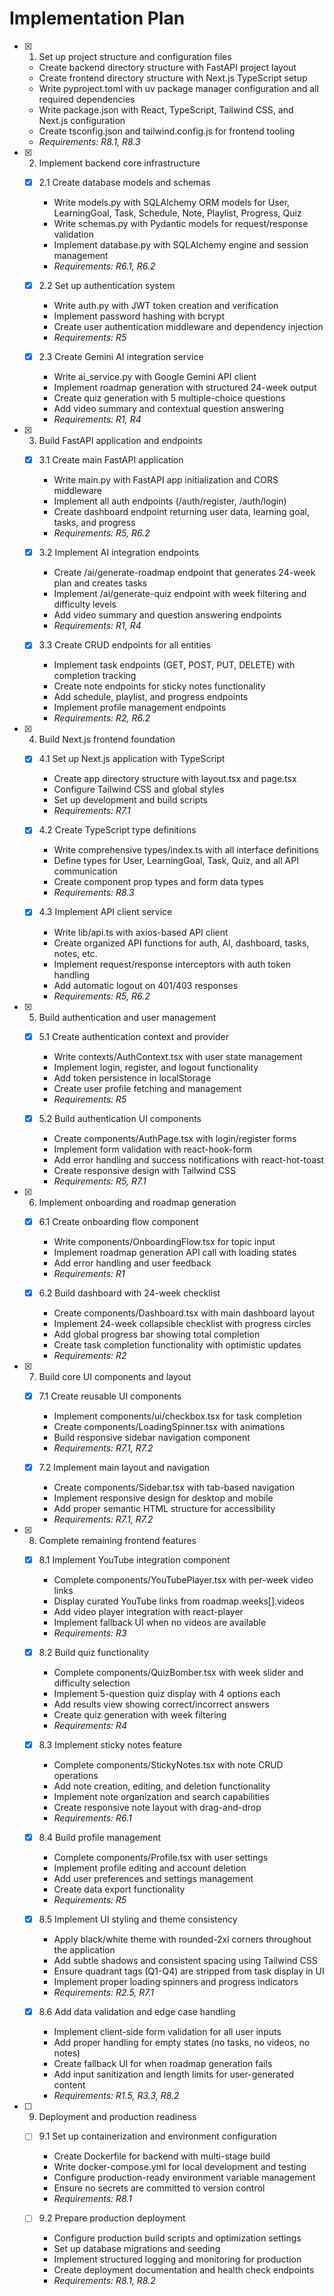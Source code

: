 # Implementation Plan

- [x] 1. Set up project structure and configuration files
  - Create backend directory structure with FastAPI project layout
  - Create frontend directory structure with Next.js TypeScript setup
  - Write pyproject.toml with uv package manager configuration and all required dependencies
  - Write package.json with React, TypeScript, Tailwind CSS, and Next.js configuration
  - Create tsconfig.json and tailwind.config.js for frontend tooling
  - _Requirements: R8.1, R8.3_

- [x] 2. Implement backend core infrastructure
  - [x] 2.1 Create database models and schemas
    - Write models.py with SQLAlchemy ORM models for User, LearningGoal, Task, Schedule, Note, Playlist, Progress, Quiz
    - Write schemas.py with Pydantic models for request/response validation
    - Implement database.py with SQLAlchemy engine and session management
    - _Requirements: R6.1, R6.2_

  - [x] 2.2 Set up authentication system
    - Write auth.py with JWT token creation and verification
    - Implement password hashing with bcrypt
    - Create user authentication middleware and dependency injection
    - _Requirements: R5_

  - [x] 2.3 Create Gemini AI integration service
    - Write ai_service.py with Google Gemini API client
    - Implement roadmap generation with structured 24-week output
    - Create quiz generation with 5 multiple-choice questions
    - Add video summary and contextual question answering
    - _Requirements: R1, R4_

- [x] 3. Build FastAPI application and endpoints
  - [x] 3.1 Create main FastAPI application
    - Write main.py with FastAPI app initialization and CORS middleware
    - Implement all auth endpoints (/auth/register, /auth/login)
    - Create dashboard endpoint returning user data, learning goal, tasks, and progress
    - _Requirements: R5, R6.2_

  - [x] 3.2 Implement AI integration endpoints
    - Create /ai/generate-roadmap endpoint that generates 24-week plan and creates tasks
    - Implement /ai/generate-quiz endpoint with week filtering and difficulty levels
    - Add video summary and question answering endpoints
    - _Requirements: R1, R4_

  - [x] 3.3 Create CRUD endpoints for all entities
    - Implement task endpoints (GET, POST, PUT, DELETE) with completion tracking
    - Create note endpoints for sticky notes functionality
    - Add schedule, playlist, and progress endpoints
    - Implement profile management endpoints
    - _Requirements: R2, R6.2_

- [x] 4. Build Next.js frontend foundation
  - [x] 4.1 Set up Next.js application with TypeScript
    - Create app directory structure with layout.tsx and page.tsx
    - Configure Tailwind CSS and global styles
    - Set up development and build scripts
    - _Requirements: R7.1_

  - [x] 4.2 Create TypeScript type definitions
    - Write comprehensive types/index.ts with all interface definitions
    - Define types for User, LearningGoal, Task, Quiz, and all API communication
    - Create component prop types and form data types
    - _Requirements: R8.3_

  - [x] 4.3 Implement API client service
    - Write lib/api.ts with axios-based API client
    - Create organized API functions for auth, AI, dashboard, tasks, notes, etc.
    - Implement request/response interceptors with auth token handling
    - Add automatic logout on 401/403 responses
    - _Requirements: R5, R6.2_

- [x] 5. Build authentication and user management
  - [x] 5.1 Create authentication context and provider
    - Write contexts/AuthContext.tsx with user state management
    - Implement login, register, and logout functionality
    - Add token persistence in localStorage
    - Create user profile fetching and management
    - _Requirements: R5_

  - [x] 5.2 Build authentication UI components
    - Create components/AuthPage.tsx with login/register forms
    - Implement form validation with react-hook-form
    - Add error handling and success notifications with react-hot-toast
    - Create responsive design with Tailwind CSS
    - _Requirements: R5, R7.1_

- [x] 6. Implement onboarding and roadmap generation
  - [x] 6.1 Create onboarding flow component
    - Write components/OnboardingFlow.tsx for topic input
    - Implement roadmap generation API call with loading states
    - Add error handling and user feedback
    - _Requirements: R1_

  - [x] 6.2 Build dashboard with 24-week checklist
    - Create components/Dashboard.tsx with main dashboard layout
    - Implement 24-week collapsible checklist with progress circles
    - Add global progress bar showing total completion
    - Create task completion functionality with optimistic updates
    - _Requirements: R2_

- [x] 7. Build core UI components and layout
  - [x] 7.1 Create reusable UI components
    - Implement components/ui/checkbox.tsx for task completion
    - Create components/LoadingSpinner.tsx with animations
    - Build responsive sidebar navigation component
    - _Requirements: R7.1, R7.2_

  - [x] 7.2 Implement main layout and navigation
    - Create components/Sidebar.tsx with tab-based navigation
    - Implement responsive design for desktop and mobile
    - Add proper semantic HTML structure for accessibility
    - _Requirements: R7.1, R7.2_

- [x] 8. Complete remaining frontend features
  - [x] 8.1 Implement YouTube integration component
    - Complete components/YouTubePlayer.tsx with per-week video links
    - Display curated YouTube links from roadmap.weeks[].videos
    - Add video player integration with react-player
    - Implement fallback UI when no videos are available
    - _Requirements: R3_

  - [x] 8.2 Build quiz functionality
    - Complete components/QuizBomber.tsx with week slider and difficulty selection
    - Implement 5-question quiz display with 4 options each
    - Add results view showing correct/incorrect answers
    - Create quiz generation with week filtering
    - _Requirements: R4_

  - [x] 8.3 Implement sticky notes feature
    - Complete components/StickyNotes.tsx with note CRUD operations
    - Add note creation, editing, and deletion functionality
    - Implement note organization and search capabilities
    - Create responsive note layout with drag-and-drop
    - _Requirements: R6.1_

  - [x] 8.4 Build profile management
    - Complete components/Profile.tsx with user settings
    - Implement profile editing and account deletion
    - Add user preferences and settings management
    - Create data export functionality
    - _Requirements: R5_

  - [x] 8.5 Implement UI styling and theme consistency
    - Apply black/white theme with rounded-2xl corners throughout the application
    - Add subtle shadows and consistent spacing using Tailwind CSS
    - Ensure quadrant tags (Q1-Q4) are stripped from task display in UI
    - Implement proper loading spinners and progress indicators
    - _Requirements: R2.5, R7.1_

  - [x] 8.6 Add data validation and edge case handling
    - Implement client-side form validation for all user inputs
    - Add proper handling for empty states (no tasks, no videos, no notes)
    - Create fallback UI for when roadmap generation fails
    - Add input sanitization and length limits for user-generated content
    - _Requirements: R1.5, R3.3, R8.2_


- [ ] 9. Deployment and production readiness
  - [ ] 9.1 Set up containerization and environment configuration
    - Create Dockerfile for backend with multi-stage build
    - Write docker-compose.yml for local development and testing
    - Configure production-ready environment variable management
    - Ensure no secrets are committed to version control
    - _Requirements: R8.1_

  - [ ] 9.2 Prepare production deployment
    - Configure production build scripts and optimization settings
    - Set up database migrations and seeding
    - Implement structured logging and monitoring for production
    - Create deployment documentation and health check endpoints
    - _Requirements: R8.1, R8.2_
